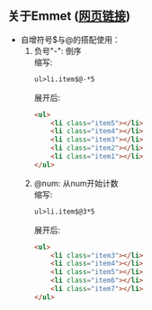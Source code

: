 ##  关于Emmet ([网页链接](https://code.z01.com/emmet/))  
- 自增符号$与@的搭配使用：
	1. 负号"-": 倒序  
		缩写:  
		```html
		ul>li.item$@-*5
		```  
		展开后:  
		```html
		<ul>
			<li class="item5"></li>
			<li class="item4"></li>
			<li class="item3"></li>
			<li class="item2"></li>
			<li class="item1"></li>
		</ul>
		```
	2. @num: 从num开始计数  
		缩写:  
		```html
		ul>li.item$@3*5
		```
		展开后:
		```html
		<ul>
			<li class="item3"></li>
			<li class="item4"></li>
			<li class="item5"></li>
			<li class="item6"></li>
			<li class="item7"></li>
		</ul>
		```



